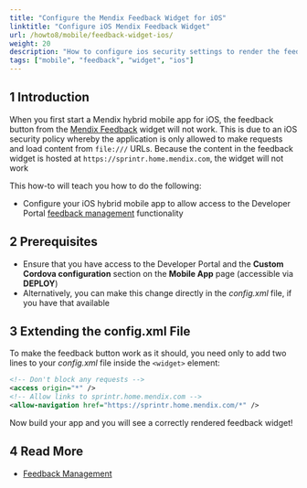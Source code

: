 ```yaml
---
title: "Configure the Mendix Feedback Widget for iOS"
linktitle: "Configure iOS Mendix Feedback Widget"
url: /howto8/mobile/feedback-widget-ios/
weight: 20
description: "How to configure ios security settings to render the feedback widget's content"
tags: ["mobile", "feedback", "widget", "ios"]
---
```


## 1 Introduction

When you first start a Mendix hybrid mobile app for iOS, the feedback button from the [Mendix Feedback](/appstore/modules/mendix-feedback/) widget will not work. This is due to an iOS security policy whereby the application is only allowed to make requests and load content from `file:///` URLs. Because the content in the feedback widget is hosted at `https://sprintr.home.mendix.com`, the widget will not work 

This how-to will teach you how to do the following:

* Configure your iOS hybrid mobile app to allow access to the Developer Portal [feedback management](/developerportal/general/feedback/) functionality

## 2 Prerequisites

* Ensure that you have access to the Developer Portal and the **Custom Cordova configuration** section on the **Mobile App** page (accessible via **DEPLOY**)
* Alternatively, you can make this change directly in the *config.xml* file, if you have that available

## 3 Extending the config.xml File

To make the feedback button work as it should, you need only to add two lines to your *config.xml* file inside the `<widget>` element:

```xml
<!-- Don't block any requests -->
<access origin="*" />
<!-- Allow links to sprintr.home.mendix.com -->
<allow-navigation href="https://sprintr.home.mendix.com/*" />
```

Now build your app and you will see a correctly rendered feedback widget! 

## 4 Read More

* [Feedback Management](/developerportal/general/feedback/)
